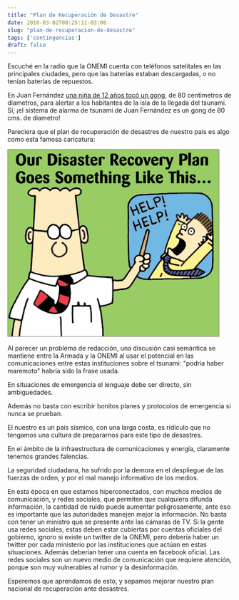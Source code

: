 ```yaml
---
title: "Plan de Recuperación de Desastre"
date: 2010-03-02T08:25:11-03:00
slug: "plan-de-recuperacion-de-desastre"
tags: ['contingencias']
draft: false
---
```

 Escuché en la radio que la ONEMI cuenta con teléfonos satelitales en las
principales ciudades, pero que las baterías estaban descargadas, o no
tenían baterías de repuestos.

En Juan Fernández [una niña de 12 años tocó un gong](http://www.google.com/hostednews/epa/article/ALeqM5iDOMz9QI_lpMpxs8xDCgXBBys_GA),
de 80 centimetros de díametros, para alertar a los habitantes de la isla
de la llegada del tsunami. Sí, ¡el sistema de alarma de tsunami de Juan
Fernández es un gong de 80 cms. de diametro!

Pareciera que el plan de recuperación de desastres de nuestro país es
algo como esta famosa caricatura:

![our-disaster-recovery-plan.png](our-disaster-recovery-plan.png)

Al parecer un problema de redacción, una discusión casi semántica se
mantiene entre la Armada y la ONEMI al usar el potencial en las
comunicaciones entre estas instituciones sobre el tsunami: "podría
haber maremoto" habría sido la frase usada.

En situaciones de emergencia el lenguaje debe ser directo, sin
ambiguedades.

Además no basta con escribir bonitos planes y protocolos de emergencia
si nunca se prueban.

El nuestro es un país sísmico, con una larga costa, es ridículo que no
tengamos una cultura de prepararnos para este tipo de desastres.

En el ámbito de la infraestructura de comunicaciones y energía,
claramente tenemos grandes falencias.

La seguridad ciudadana, ha sufrido por la demora en el despliegue de las
fuerzas de orden, y por el mal manejo informativo de los medios.

En esta época en que estamos hiperconectados, con muchos medios de
comunicación, y redes sociales, que permiten que cualquiera difunda
información, la cantidad de ruido puede aumentar peligrosamente, ante
eso es importante que las autoridades manejen mejor la información. No
basta con tener un ministro que se presente ante las cámaras de TV. Si
la gente usa redes sociales, estas deben estar cubiertas por cuentas
oficiales del gobierno, ignoro si existe un twitter de la ONEMI, pero
debería haber un twitter por cada ministerio por las instituciones que
actúan en estas situaciones. Además deberían tener una cuenta en
facebook oficial. Las redes sociales son un nuevo medio de comunicación
que requiere atención, porque son muy vulnerables al rumor y la
desinformación.

Esperemos que aprendamos de esto, y sepamos mejorar nuestro plan
nacional de recuperación ante desastres.
